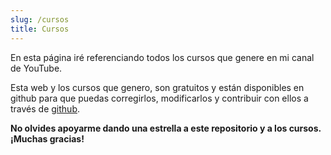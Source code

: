 ```yaml
---
slug: /cursos
title: Cursos
---
```


En esta página iré referenciando todos los cursos que genere en mi canal de YouTube. 

Esta web y los cursos que genero, son gratuitos y están disponibles en github para que puedas corregirlos, modificarlos y contribuir con ellos a través de [github](https://github.com/pabpereza/pabpereza).

**No olvides apoyarme dando una estrella a este repositorio y a los cursos. ¡Muchas gracias!**
